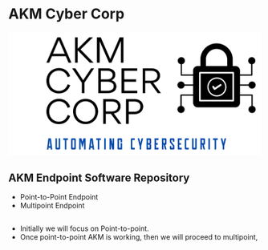 # AKM Cyber Corp
![logo](images/AKMCyberLogo.png)

## AKM Endpoint Software Repository
- Point-to-Point Endpoint
- Multipoint Endpoint

##
- Initially we will focus on Point-to-point.
- Once point-to-point AKM is working, then we will proceed to multipoint,
